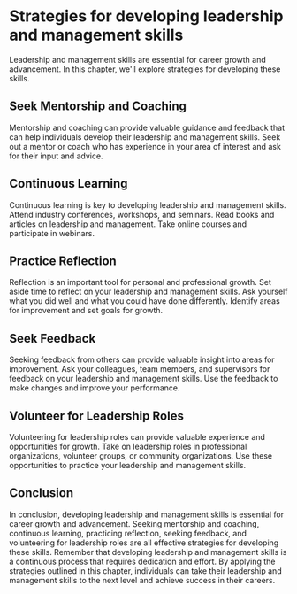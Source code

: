 Strategies for developing leadership and management skills
=======================================================================================================

Leadership and management skills are essential for career growth and advancement. In this chapter, we'll explore strategies for developing these skills.

Seek Mentorship and Coaching
----------------------------

Mentorship and coaching can provide valuable guidance and feedback that can help individuals develop their leadership and management skills. Seek out a mentor or coach who has experience in your area of interest and ask for their input and advice.

Continuous Learning
-------------------

Continuous learning is key to developing leadership and management skills. Attend industry conferences, workshops, and seminars. Read books and articles on leadership and management. Take online courses and participate in webinars.

Practice Reflection
-------------------

Reflection is an important tool for personal and professional growth. Set aside time to reflect on your leadership and management skills. Ask yourself what you did well and what you could have done differently. Identify areas for improvement and set goals for growth.

Seek Feedback
-------------

Seeking feedback from others can provide valuable insight into areas for improvement. Ask your colleagues, team members, and supervisors for feedback on your leadership and management skills. Use the feedback to make changes and improve your performance.

Volunteer for Leadership Roles
------------------------------

Volunteering for leadership roles can provide valuable experience and opportunities for growth. Take on leadership roles in professional organizations, volunteer groups, or community organizations. Use these opportunities to practice your leadership and management skills.

Conclusion
----------

In conclusion, developing leadership and management skills is essential for career growth and advancement. Seeking mentorship and coaching, continuous learning, practicing reflection, seeking feedback, and volunteering for leadership roles are all effective strategies for developing these skills. Remember that developing leadership and management skills is a continuous process that requires dedication and effort. By applying the strategies outlined in this chapter, individuals can take their leadership and management skills to the next level and achieve success in their careers.
